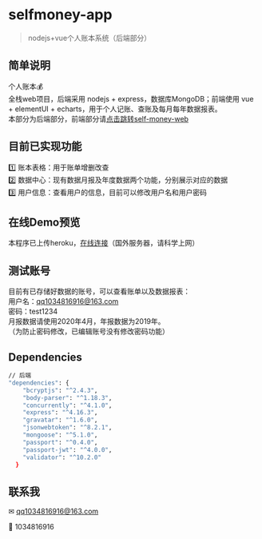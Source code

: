 # selfmoney-app

> nodejs+vue个人账本系统（后端部分）

## 简单说明
个人账本💰<br/>
全栈web项目，后端采用 nodejs + express，数据库MongoDB；前端使用 vue + elementUI + echarts，用于个人记账、查账及每月每年数据报表。<br/>
本部分为后端部分，前端部分请[点击跳转self-money-web](https://github.com/kuyaaaa/selfmoney-app-web)

## 目前已实现功能
1️⃣ 账本表格：用于账单增删改查<br/>
2️⃣ 数据中心：现有数据月报及年度数据两个功能，分别展示对应的数据<br/>
3️⃣ 用户信息：查看用户的信息，目前可以修改用户名和用户密码<br/>

## 在线Demo预览
本程序已上传heroku，[在线连接](https://selfmoney-app.herokuapp.com/)（国外服务器，请科学上网）

## 测试账号
目前有已存储好数据的账号，可以查看账单以及数据报表：<br/>
用户名：qq1034816916@163.com<br/>
密码：test1234<br/>
月报数据请使用2020年4月，年报数据为2019年。<br/>
（为防止密码修改，已编辑账号没有修改密码功能）<br/>

## Dependencies
``` bash
// 后端
"dependencies": {
    "bcryptjs": "^2.4.3",
    "body-parser": "^1.18.3",
    "concurrently": "^4.1.0",
    "express": "^4.16.3",
    "gravatar": "^1.6.0",
    "jsonwebtoken": "^8.2.1",
    "mongoose": "^5.1.0",
    "passport": "^0.4.0",
    "passport-jwt": "^4.0.0",
    "validator": "^10.2.0"
  }
```

## 联系我
✉ qq1034816916@163.com

🐧 1034816916
